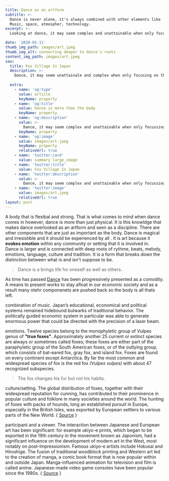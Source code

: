 ```yaml
---
title: Dance as an artform
subtitle: >-
  Dance is never alone, it's always combined with other elements like
  Music, space, atmospher, technology. 
excerpt: >-
  Looking at dance, it may seem complex and unattainable when only focussing on the body, but dance is so much more than a body. The body is a gateway that opens, intertwines and resonates between the internal and external being and surroundings.

date: '2020-01-11'
thumb_img_path: images/art.jpeg
thumb_img_alt: connecting deeper to dance's roots 
content_img_path: images/art.jpeg
seo:
  title: Fox Village In Japan
  description: >-
    Dance, it may seem unattainale and complex when only focusing on the body.
    
  extra:
    - name: 'og:type'
      value: article
      keyName: property
    - name: 'og:title'
      value: Dance is more than the body
      keyName: property
    - name: 'og:description'
      value: >-
        Dance, it may seem complex and unattainable when only focussing on the body.
      keyName: property
    - name: 'og:image'
      value: images/art.jpeg
      keyName: property
      relativeUrl: true
    - name: 'twitter:card'
      value: summary_large_image
    - name: 'twitter:title'
      value: Fox Village In Japan
    - name: 'twitter:description'
      value: >-
        Dance, it may seem complex and unattainable when only focussing on the body.
    - name: 'twitter:image'
      value: images/art.jpeg
      relativeUrl: true
layout: post
---
```



A body that is flexibal and strong. That is what comes to mind when dance comes in however, dance is more than just physical. It is this knowldge that makes dance overlooked as an artform and seen as a discipline. There are other components that are just as important as the body. Dance is magical and irresistible and it should be experienced by all . It is art because it **evokes emotion** within any community or setting that it is involved in. Dance is larger and is connected with deep roots of rythme, beats, melody, emotions, language, culture and tradition. It is a form that breaks down the distinction between what is and isn't suppose to be.

> Dance is a brings life for oneself as well as others.

As time has passed <a title="Dance" href="https://en.wikipedia.org/wiki/Dance" target="_blank">Dance</a> has been progressively presented as a comodity. A means to present works to stay afloat in our economic society and as a result many otehr componenets are pushed back so the body is all thats left.

combination of music. Japan’s educational, economical and political systems remained hidebound bulwarks of traditional behavior. The politically guided economic system in particular was able to generate enormous power that could be directed with the precision of a laser beam.

emotions. Twelve species belong to the monophyletic group of Vulpes genus of **"true foxes"**. Approximately another 25 current or extinct species are always or sometimes called foxes; these foxes are either part of the paraphyletic group of the South American foxes, or of the outlying group, which consists of bat-eared fox, gray fox, and island fox. Foxes are found on every continent except Antarctica. By far the most common and widespread species of fox is the red fox *(Vulpes vulpes)* with about 47 recognized subspecies. 

> The fox changes his fur but not his habits.

culture/setting. The global distribution of foxes, together with their widespread reputation for cunning, has contributed to their prominence in popular culture and folklore in many societies around the world. The hunting of foxes with packs of hounds, long an established pursuit in Europe, especially in the British Isles, was exported by European settlers to various parts of the New World. { <a title="Fox" href="https://en.wikipedia.org/wiki/Fox" target="_blank">Source</a> }

participant and a viewer. 
The interaction between Japanese and European art has been significant: for example ukiyo-e prints, which began to be exported in the 19th century in the movement known as Japonism, had a significant influence on the development of modern art in the West, most notably on post-Impressionism. Famous ukiyo-e artists include Hokusai and Hiroshige. The fusion of traditional woodblock printing and Western art led to the creation of manga, a comic book format that is now popular within and outside Japan. Manga-influenced animation for television and film is called anime. Japanese-made video game consoles have been popular since the 1980s. { <a title="Ise Grand Shrine" href="http://en.wikipedia.org/wiki/Ise_Grand_Shrine" target="_blank">Source</a> }
